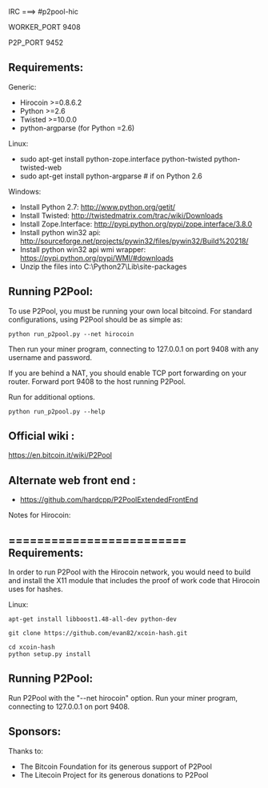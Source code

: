 IRC ===> #p2pool-hic

WORKER_PORT 9408

P2P_PORT 9452   

Requirements:
-------------------------
Generic:
* Hirocoin >=0.8.6.2
* Python >=2.6
* Twisted >=10.0.0
* python-argparse (for Python =2.6)

Linux:
* sudo apt-get install python-zope.interface python-twisted python-twisted-web
* sudo apt-get install python-argparse # if on Python 2.6

Windows:
* Install Python 2.7: http://www.python.org/getit/
* Install Twisted: http://twistedmatrix.com/trac/wiki/Downloads
* Install Zope.Interface: http://pypi.python.org/pypi/zope.interface/3.8.0
* Install python win32 api: http://sourceforge.net/projects/pywin32/files/pywin32/Build%20218/
* Install python win32 api wmi wrapper: https://pypi.python.org/pypi/WMI/#downloads
* Unzip the files into C:\Python27\Lib\site-packages

Running P2Pool:
-------------------------
To use P2Pool, you must be running your own local bitcoind. For standard
configurations, using P2Pool should be as simple as:

    python run_p2pool.py --net hirocoin

Then run your miner program, connecting to 127.0.0.1 on port 9408 with any
username and password.

If you are behind a NAT, you should enable TCP port forwarding on your
router. Forward port 9408 to the host running P2Pool.

Run for additional options.

    python run_p2pool.py --help



Official wiki :
-------------------------
https://en.bitcoin.it/wiki/P2Pool

Alternate web front end :
-------------------------
* https://github.com/hardcpp/P2PoolExtendedFrontEnd

Notes for Hirocoin:

=========================
Requirements:
-------------------------
In order to run P2Pool with the Hirocoin network, you would need to build and install the
X11 module that includes the proof of work code that Hirocoin uses for hashes.

Linux:



    apt-get install libboost1.48-all-dev python-dev

    git clone https://github.com/evan82/xcoin-hash.git

    cd xcoin-hash
    python setup.py install


Running P2Pool:
-------------------------
Run P2Pool with the "--net hirocoin" option.
Run your miner program, connecting to 127.0.0.1 on port 9408.

Sponsors:
-------------------------

Thanks to:
* The Bitcoin Foundation for its generous support of P2Pool
* The Litecoin Project for its generous donations to P2Pool


